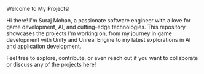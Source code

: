 Welcome to My Projects!

Hi there! I'm Suraj Mohan, a passionate software engineer with a love for game development, AI, and cutting-edge technologies. This repository showcases the projects I'm working on, from my journey in game development with Unity and Unreal Engine to my latest explorations in AI and application development.

Feel free to explore, contribute, or even reach out if you want to collaborate or discuss any of the projects here!
